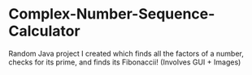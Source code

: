 # Complex-Number-Sequence-Calculator

Random Java project I created which finds all the factors of a number, checks for its prime, and finds its Fibonaccii! (Involves GUI + Images)
